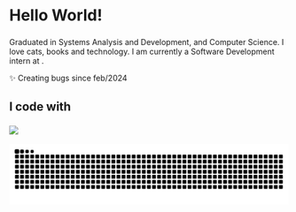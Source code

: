 <h1 align="left">Hello World!</h1>

###

<p align="left">Graduated in Systems Analysis and Development, and Computer Science. I love cats, books and technology. I am currently a Software Development intern at <db>.</p>
<p align="left">✨ Creating bugs since feb/2024</p>

###

<h2 align="left">I code with</h2>

###

<p align="left"> 
 <a><img src="https://github-readme-stats.vercel.app/api/top-langs/?username=gabicastrum&hide=html&layout=compact&theme=buefy" /></a>
</p> 

<img src="https://raw.githubusercontent.com/gabicastrum/gabicastrum/output/snake.svg" alt="Snake animation" />

###
